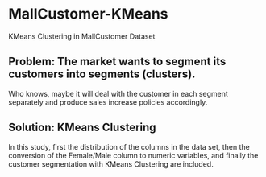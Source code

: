# MallCustomer-KMeans
KMeans Clustering in MallCustomer Dataset

## Problem: The market wants to segment its customers into segments (clusters).
Who knows, maybe it will deal with the customer in each segment separately and produce sales increase policies accordingly.

## Solution: KMeans Clustering
In this study, first the distribution of the columns in the data set, 
then the conversion of the Female/Male column to numeric variables, and finally the customer segmentation with KMeans Clustering are included.
